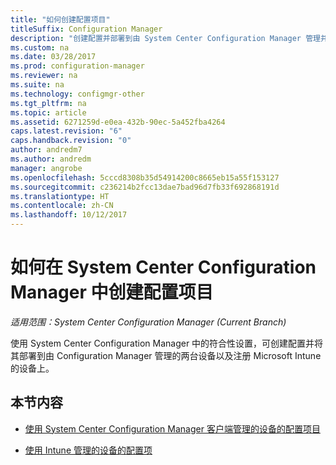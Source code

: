 ```yaml
---
title: "如何创建配置项目"
titleSuffix: Configuration Manager
description: "创建配置并部署到由 System Center Configuration Manager 管理并向 Microsoft Intune 注册的设备。"
ms.custom: na
ms.date: 03/28/2017
ms.prod: configuration-manager
ms.reviewer: na
ms.suite: na
ms.technology: configmgr-other
ms.tgt_pltfrm: na
ms.topic: article
ms.assetid: 6271259d-e0ea-432b-90ec-5a452fba4264
caps.latest.revision: "6"
caps.handback.revision: "0"
author: andredm7
ms.author: andredm
manager: angrobe
ms.openlocfilehash: 5cccd8308b35d54914200c8665eb15a55f153127
ms.sourcegitcommit: c236214b2fcc13dae7bad96d7fb33f692868191d
ms.translationtype: HT
ms.contentlocale: zh-CN
ms.lasthandoff: 10/12/2017
---
```

# <a name="how-to-create-configuration-items-in-system-center-configuration-manager"></a>如何在 System Center Configuration Manager 中创建配置项目

*适用范围：System Center Configuration Manager (Current Branch)*

使用 System Center Configuration Manager 中的符合性设置，可创建配置并将其部署到由 Configuration Manager 管理的两台设备以及注册 Microsoft Intune 的设备上。  

## <a name="in-this-section"></a>本节内容  

-   [使用 System Center Configuration Manager 客户端管理的设备的配置项目](../../compliance/deploy-use/configuration-items-for-devices-managed-with-the-client.md)  

-   [使用 Intune 管理的设备的配置项](../../compliance/deploy-use/configuration-items-for-devices-managed-without-the-client.md)  
